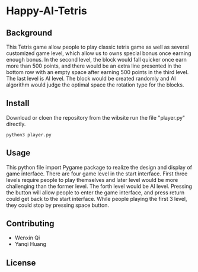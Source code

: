 # Happy-AI-Tetris

## Background

This Tetris game allow people to play classic tetris game as well as several customized game level,
which allow us to owns special bonus once earning enough bonus. In the second level, the block would 
fall quicker once earn more than 500 points, and there would be an extra line presented in the bottom 
row with an empty space after earning 500 points in the third level. The last level is AI level. The
block would be created randomly and AI algorithm would judge the optimal space the rotation type for
the blocks.

## Install

Download or cloen the repository from the wibsite run the file "player.py" directly.

```
python3 player.py
```

## Usage

This python file import Pygame package to realize the design and display of game interface. There are four
game level in the start interface. First three levels require people to play themselves and later level would
be more challenging than the former level. The forth level would be AI level. Pressing the button will allow 
people to enter the game interface, and press return could get back to the start interface. While people playing
the first 3 level, they could stop by pressing space button.

## Contributing

- Wenxin Qi
- Yanqi Huang

## License

